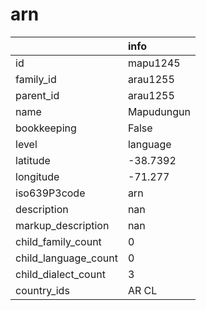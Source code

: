 # arn
|                      | info       |
|:---------------------|:-----------|
| id                   | mapu1245   |
| family_id            | arau1255   |
| parent_id            | arau1255   |
| name                 | Mapudungun |
| bookkeeping          | False      |
| level                | language   |
| latitude             | -38.7392   |
| longitude            | -71.277    |
| iso639P3code         | arn        |
| description          | nan        |
| markup_description   | nan        |
| child_family_count   | 0          |
| child_language_count | 0          |
| child_dialect_count  | 3          |
| country_ids          | AR CL      |